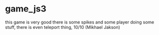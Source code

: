 # game_js3
this game is very good there is some spikes and some player doing some stuff, there is even teleport thing, 10/10 (Mikhael Jakson)
